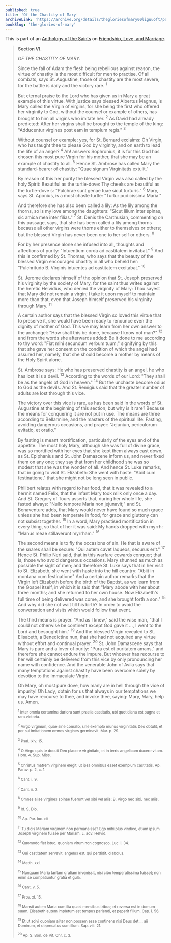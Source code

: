 ```yaml
---
published: true
title: 'Of the Chastity of Mary'
archiveLink: 'https://archive.org/details/thegloriesofmary00liguuoft/page/623?view=theater'
bookSlug: 'the-glories-of-mary'
---
```


This is part of an [Anthology of the Saints](/anthologies.html) on [Friendship, Love, and Marriage](/anthologies/friendship-love-and-marriage.html).

> **Section VI.**
>
> *OF THE CHASTITY OF MARY.*
>
> Since the fall of Adam the flesh being rebellious against reason, the virtue of chastity is the most difficult for men to practise. Of all combats, says St. Augustine, those of chastity are the most severe, for the battle is daily and the victory rare. <sup>1</sup>
>
> But eternal praise to the Lord who has given us in Mary a great example of this virtue. With justice says blessed Albertus Magnus, is Mary called the Virgin of virgins, for she being the first who offered her virginity to God, without the counsel or example of others, has brought to him all virgins who imitate her. <sup>2</sup> As David had already predicted: After her virgins shall be brought to the temple of the king: "Adducentur virgines post eam in templum regis." <sup>3</sup>
>
> Without counsel or example; yes, for St. Bernard exclaims: Oh Virgin, who has taught thee to please God by virginity, and on earth to lead the life of an angel? <sup>4</sup> Ah! answers Sophronius, it is for this God has chosen this most pure Virgin for his mother, that she may be an example of chastity to all. <sup>5</sup> Hence St. Ambrose has called Mary the standard-bearer of chastity: "Quae signum Virginitatis extulit."
>
> By reason of this her purity the blessed Virgin was also called by the holy Spirit: Beautiful as the turtle-dove: Thy cheeks are beautiful as the turtle-dove s: "Pulchrae sunt genae tuae sicut turturis." <sup>6</sup> Mary, says St. Aponius, is a most chaste turtle: "Turtur pudicissima Maria."
>
> And therefore she has also been called a lily: As the lily among the thorns, so is my love among the daughters: "Sicut lilium inter spinas, sic amica mea inter filias." <sup>7</sup> St. Denis the Carthusian, commenting on this passage, says, that she has been called a lily among thorns because all other virgins were thorns either to themselves or others; but the blessed Virgin has never been one to her self or others. <sup>8</sup>
>
> For by her presence alone she infused into all, thoughts and affections of purity: "Intuentium corda ad castitatem invitabat." <sup>9</sup> And this is confirmed by St. Thomas, who says that the beauty of the blessed Virgin encouraged chastity in all who beheld her: "Pulchritudo B. Virginis intuentes ad castitatem excitabat." <sup>10</sup>
>
> St. Jerome declares himself of the opinion that St. Joseph preserved his virginity by the society of Mary, for the saint thus writes against the heretic Helvidius, who denied the virginity of Mary: Thou sayest that Mary did not remain a virgin; I take it upon myself to maintain more than that, even that Joseph himself preserved his virginity through Mary. <sup>11</sup>
>
> A certain author says that the blessed Virgin so loved this virtue that to preserve it, she would have been ready to renounce even the dignity of mother of God. This we may learn from her own answer to the archangel: "How shall this be done, because I know not man?" <sup>12</sup> and from the words she afterwards added: Be it done to me according to thy word: "Fiat mihi secundum verbum tuum;" signifying by this that she gave her consent on the condition of which the angel had assured her, namely, that she should become a mother by means of the Holy Spirit alone.
>
> St. Ambrose says: He who has preserved chastity is an angel, he who has lost it is a devil. <sup>13</sup> According to the words of our Lord: "They shall be as the angels of God in heaven." <sup>14</sup> But the unchaste become odius to God as the devils. And St. Remigius said that the greater number of adults are lost through this vice.
>
> The victory over this vice is rare, as has been said in the words of St. Augustine at the beginning of this section; but why is it rare? Because the means for conquering it are not put in use. The means are three according to Bellarmine, and the masters of the spiritual life: Fasting, avoiding dangerous occasions, and prayer: "Jejuniun, periculorum evitatio, et oratio."
>
> By fasting is meant mortification, particularly of the eyes and of the appetite. The most holy Mary, although she was full of divine grace, was so mortified with her eyes that she kept them always cast down, as St. Epiphanius and St. John Damascene inform us, and never fixed them on any one; they say that from her childhood she was so modest that she was the wonder of all. And hence St. Luke remarks, that in going to visit St. Elizabeth: She went with haste: "Abiit cum festinatione," that she might not be long seen in public.
>
> Philibert relates with regard to her food, that it was revealed to a hermit named Felix, that the infant Mary took milk only once a day. And St. Gregory of Tours asserts that, during her whole life, she fasted always: "Nullo tempore Maria non jejunavit;" and St. Bonaventure adds, that Mary would never have found so much grace unless she had been temperate in food, for grace and gluttony can not subsist together. <sup>15</sup> In a word, Mary practised mortification in every thing, so that of her it was said: My hands dropped with myrrh: "Manus meae stillaverunt myrrham." <sup>16</sup>
>
> The second means is to fly the occasions of sin. He that is aware of the snares shall be secure: "Qui autem cavet laqueos, securus erit." <sup>17</sup> Hence St. Philip Neri said, that in this warfare cowards conquer; that is, those who avoid dangerous occasions. Mary shunned as much as possible the sight of men; and therefore St. Luke says that in her visit to St. Elizabeth, she went with haste into the hill country: "Abiit in montana cum festinatione" And a certain author remarks that the Virgin left Elizabeth before the birth of the Baptist, as we learn from the Gospel itself, in which it is said that "Mary abode with her about three months; and she returned to her own house. Now Elizabeth's full time of being delivered was come, and she brought forth a son." <sup>18</sup> And why did she not wait till his birth? In order to avoid the conversation and visits which would follow that event.
>
> The third means is prayer. "And as I knew," said the wise man, "that I could not otherwise be continent except God gave it …, I went to the Lord and besought him." <sup>19</sup> And the blessed Virgin revealed to St. Elisabeth, a Benedictine nun, that she had not acquired any virtue without effort and continual prayer. <sup>20</sup> St. John Damascene says that Mary is pure and a lover of purity: "Pura est et puritatem amans," and therefore she cannot endure the impure. But whoever has recourse to her will certainly be delivered from this vice by only pronouncing her name with confidence. And the venerable John of Avila says that many temptations against chastity have been overcome solely by devotion to the immaculate Virgin.
>
> Oh Mary, oh most pure dove, how many are in hell through the vice of impurity! Oh Lady, obtain for us that always in our temptations we may have recourse to thee, and invoke thee, saying: Mary, Mary, help us. Amen.
>
> <small><sup>1</sup> Inter omnia certamina duriora sunt praelia castitatis, ubi quotidiana est pugna et rara victoria.</small>
>
> <small><sup>2</sup> Virgo virginum, quae sine consilio, sine exemplo munus virginitatis Deo obtulit, et per sui imitationem omnes virgines germinavit. Mar. p. 29.</small>
>
> <small><sup>3</sup> Psal. lxiv. 15.</small>
>
> <small><sup>4</sup> O Virgo quis te docuit Deo placere virginitate, et in terris angelicam ducere vitam. Hom. 4. Sup. Miss.</small>
>
> <small><sup>5</sup> Christus matrem virginem elegit, ut ipsa omnibus esset exemplum castitatis. Ap. Parav. p. 2, c. 1.</small>
>
> <small><sup>6</sup> Cant. i. 9.</small>
>
> <small><sup>7</sup> Cant. ii. 2.</small>
>
> <small><sup>8</sup> Omnes aliae virgines spinae fuerunt vel sibi vel aliis; B. Virgo nec sibi, nec aliis.</small>
>
> <small><sup>9</sup> Id. S. Dio.</small>
>
> <small><sup>10</sup> Ap. Par. loc. cit.</small>
>
> <small><sup>11</sup> Tu dicis Mariam virginem non permansisse? Ego mihi plus vindico, etiam ipsum Joseph virginem fuisse per Mariam. L. adv. Helvid.</small>
>
> <small><sup>12</sup> Quomodo fiet istud, quoniam virum non cognosco. Luc. i. 34.</small>
>
> <small><sup>13</sup> Qui castitatem servavit, angelus est, qui perdidit, diabolus.</small>
>
> <small><sup>14</sup> Matth. xxii.</small>
>
> <small><sup>15</sup> Nunquam Maria tantam gratiam invenissit, nisi cibo temperatissima fuisset; non enim se compatiuntur gratia et gula.</small>
>
> <small><sup>16</sup> Cant. v. 5.</small>
>
> <small><sup>17</sup> Prov. xi. 15.</small>
>
> <small><sup>18</sup> Mansit autem Maria cum ilia quasi mensibus tribus; et reversa est in domum suam. Elisabeth autem impletum est tempus pariendi, et peperit filium. Cap. i. 56.</small>
>
> <small><sup>19</sup> Et ut scivi quoniam aliter non possem esse continens nisi Deus det … aii Dominum, et deprecatus sum illum. Sap. viii. 21.</small>
>
> <small><sup>20</sup> Ap. S. Bon. de Vit. Chr. c. 3.</small>
